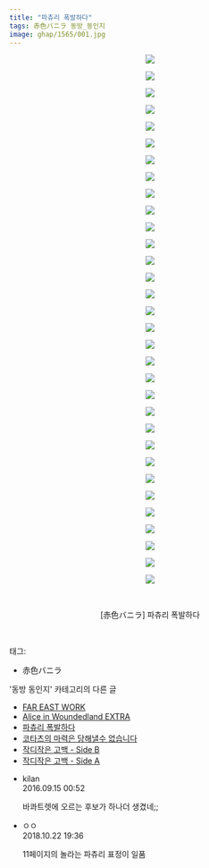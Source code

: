 ```yaml
---
title: "파츄리 폭발하다"
tags: 赤色バニラ 동방_동인지
image: ghap/1565/001.jpg
---
```

<div class="article">
<p style="text-align: center; clear: none; float: none;"><img src="{{ site.nasurl }}/ghap/1565/001.jpg"/></p>
<p style="text-align: center; clear: none; float: none;"><img src="{{ site.nasurl }}/ghap/1565/002.jpg"/></p>
<p style="text-align: center; clear: none; float: none;"><img src="{{ site.nasurl }}/ghap/1565/003.jpg"/></p>
<p style="text-align: center; clear: none; float: none;"><img src="{{ site.nasurl }}/ghap/1565/004.jpg"/></p>
<p style="text-align: center; clear: none; float: none;"><img src="{{ site.nasurl }}/ghap/1565/005.jpg"/></p>
<p style="text-align: center; clear: none; float: none;"><img src="{{ site.nasurl }}/ghap/1565/006.jpg"/></p>
<p style="text-align: center; clear: none; float: none;"><img src="{{ site.nasurl }}/ghap/1565/007.jpg"/></p>
<p style="text-align: center; clear: none; float: none;"><img src="{{ site.nasurl }}/ghap/1565/008.jpg"/></p>
<p style="text-align: center; clear: none; float: none;"><img src="{{ site.nasurl }}/ghap/1565/009.jpg"/></p>
<p style="text-align: center; clear: none; float: none;"><img src="{{ site.nasurl }}/ghap/1565/010.jpg"/></p>
<p style="text-align: center; clear: none; float: none;"><img src="{{ site.nasurl }}/ghap/1565/011.jpg"/></p>
<p style="text-align: center; clear: none; float: none;"><img src="{{ site.nasurl }}/ghap/1565/012.jpg"/></p>
<p style="text-align: center; clear: none; float: none;"><img src="{{ site.nasurl }}/ghap/1565/013.jpg"/></p>
<p style="text-align: center; clear: none; float: none;"><img src="{{ site.nasurl }}/ghap/1565/014.jpg"/></p>
<p style="text-align: center; clear: none; float: none;"><img src="{{ site.nasurl }}/ghap/1565/015.jpg"/></p>
<p style="text-align: center; clear: none; float: none;"><img src="{{ site.nasurl }}/ghap/1565/016.jpg"/></p>
<p style="text-align: center; clear: none; float: none;"><img src="{{ site.nasurl }}/ghap/1565/017.jpg"/></p>
<p style="text-align: center; clear: none; float: none;"><img src="{{ site.nasurl }}/ghap/1565/018.jpg"/></p>
<p style="text-align: center; clear: none; float: none;"><img src="{{ site.nasurl }}/ghap/1565/019.jpg"/></p>
<p style="text-align: center; clear: none; float: none;"><img src="{{ site.nasurl }}/ghap/1565/020.jpg"/></p>
<p style="text-align: center; clear: none; float: none;"><img src="{{ site.nasurl }}/ghap/1565/021.jpg"/></p>
<p style="text-align: center; clear: none; float: none;"><img src="{{ site.nasurl }}/ghap/1565/022.jpg"/></p>
<p style="text-align: center; clear: none; float: none;"><img src="{{ site.nasurl }}/ghap/1565/023.jpg"/></p>
<p style="text-align: center; clear: none; float: none;"><img src="{{ site.nasurl }}/ghap/1565/024.jpg"/></p>
<p style="text-align: center; clear: none; float: none;"><img src="{{ site.nasurl }}/ghap/1565/025.jpg"/></p>
<p style="text-align: center; clear: none; float: none;"><img src="{{ site.nasurl }}/ghap/1565/026.jpg"/></p>
<p style="text-align: center; clear: none; float: none;"><img src="{{ site.nasurl }}/ghap/1565/027.jpg"/></p>
<p style="text-align: center; clear: none; float: none;"><img src="{{ site.nasurl }}/ghap/1565/028.jpg"/></p>
<p style="text-align: center; clear: none; float: none;"><img src="{{ site.nasurl }}/ghap/1565/029.jpg"/></p>
<p style="text-align: center; clear: none; float: none;"><img src="{{ site.nasurl }}/ghap/1565/030.jpg"/></p>
<p style="text-align: center; clear: none; float: none;"><img src="{{ site.nasurl }}/ghap/1565/031.jpg"/></p>
<p style="text-align: center; clear: none; float: none;"><img src="{{ site.nasurl }}/ghap/1565/032.jpg"/></p>
<p style="text-align: center; clear: none; float: none;"><br/></p>
<p style="text-align: center; clear: none; float: none;">[赤色バニラ] 파츄리 폭발하다</p>
<p><br/></p>
</div><div class="tagTrail">
<p>태그: </p>
<ul>
<li>赤色バニラ</li>
</ul>
</div><div class="another">
<p>'동방 동인지' 카테고리의 다른 글</p>
<ul>
<li><a href="/2016-08-14-ghap_1567">FAR EAST WORK</a></li>
<li><a href="/2016-08-14-ghap_1566">Alice in Woundedland EXTRA</a></li>
<li><a href="/2016-08-14-ghap_1565">파츄리 폭발하다</a></li>
<li><a href="/2016-08-14-ghap_1564">코타츠의 마력은 당해낼수 없습니다</a></li>
<li><a href="/2016-08-14-ghap_1563">작디작은 고백 - Side B</a></li>
<li><a href="/2016-08-14-ghap_1562">작디작은 고백 - Side A</a></li>
</ul>
</div><div class="cb_module cb_fluid">
<div class="cb_wrt cb_profile">
<div class="comment">
<ul>
<li class="cb_thumb_off" id="comment14805813">
<div class="cb_comment_area">
<div class="cb_info_area">
<div class="cb_section">
<span class="cb_nick_name">kilan</span>
</div>
<div class="cb_section">
<span class="cb_date">2016.09.15 00:52 </span>
</div>
</div>
<div class="cb_dsc_comment">
<p class="cb_dsc">
											바콰트렛에 오르는 후보가 하나더 생겼네;;
										</p>
</div>
</div></li>
<li class="cb_thumb_off" id="comment15359804">
<div class="cb_comment_area">
<div class="cb_info_area">
<div class="cb_section">
<span class="cb_nick_name">ㅇㅇ</span>
</div>
<div class="cb_section">
<span class="cb_date">2018.10.22 19:36 </span>
</div>
</div>
<div class="cb_dsc_comment">
<p class="cb_dsc">
											11페이지의 놀라는 파츄리 표정이 일품
										</p>
</div>
</div></li>
</ul>
</div>
</div><!-- commentList close -->
</div>
<br/>
<p id="refer"></p>
<br/>
